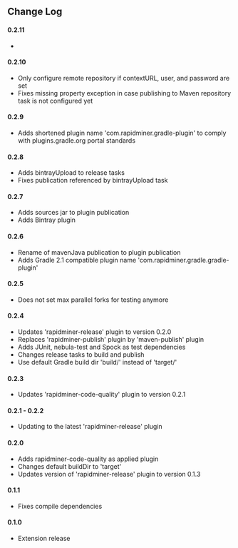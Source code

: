 ## Change Log

#### 0.2.11
* 

#### 0.2.10
* Only configure remote repository if contextURL, user, and password are set
* Fixes missing property exception in case publishing to Maven repository task is not configured yet

#### 0.2.9
* Adds shortened plugin name 'com.rapidminer.gradle-plugin' to comply with plugins.gradle.org portal standards

#### 0.2.8
* Adds bintrayUpload to release tasks
* Fixes publication referenced by bintrayUpload task

#### 0.2.7
* Adds sources jar to plugin publication 
* Adds Bintray plugin

#### 0.2.6
* Rename of mavenJava publication to plugin publication
* Adds Gradle 2.1 compatible plugin name 'com.rapidminer.gradle.gradle-plugin'

#### 0.2.5
* Does not set max parallel forks for testing anymore

#### 0.2.4
* Updates 'rapidminer-release' plugin to version 0.2.0
* Replaces 'rapidminer-publish' plugin by 'maven-publish' plugin
* Adds JUnit, nebula-test and Spock as test dependencies
* Changes release tasks to build and publish
* Use default Gradle build dir 'build/' instead of 'target/'

#### 0.2.3
* Updates 'rapidminer-code-quality' plugin to version 0.2.1

#### 0.2.1 - 0.2.2
* Updating to the latest 'rapidminer-release' plugin

#### 0.2.0
* Adds rapidminer-code-quality as applied plugin
* Changes default buildDir to 'target'
* Updates version of 'rapidminer-release' plugin to version 0.1.3

#### 0.1.1
* Fixes compile dependencies

#### 0.1.0 
* Extension release


